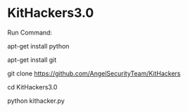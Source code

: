 # KitHackers3.0

Run Command:

apt-get install python

apt-get install git

git clone https://github.com/AngelSecurityTeam/KitHackers

cd KitHackers3.0

python kithacker.py

